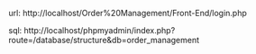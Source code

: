 url: http://localhost/Order%20Management/Front-End/login.php

sql: http://localhost/phpmyadmin/index.php?route=/database/structure&db=order_management
